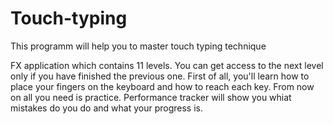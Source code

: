 # Touch-typing
This programm will help you to master touch typing technique

FX application which contains 11 levels. You can get access to the next level only if you have finished the previous one. 
First of all, you'll learn how to place your fingers on the keyboard and how to reach each key. From now on all you need is practice.
Performance tracker will show you whiat mistakes  do you do and what your progress is.
